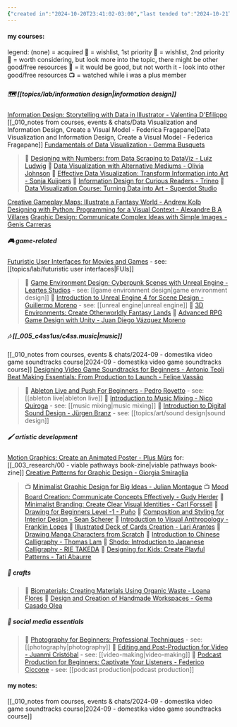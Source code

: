 ```yaml
---
{"created in":"2024-10-20T23:41:02-03:00","last tended to":"2024-10-21T01:33:52-03:00","dg-publish":true,"notestage":["🌿"],"aliases":["domestika"],"tags":["learning","art","resource","🌿"],"permalink":"/references/art/domestika-moc/","dgPassFrontmatter":true,"created":"2024-10-20T23:41:02.961-03:00","updated":"2024-10-21T01:35:50.280-03:00"}
---
```


#### my courses:

legend:
(none) = acquired
🎁 = wishlist, 1st priority
🧧 = wishlist, 2nd priority
💭 = worth considering, but look more into the topic, there might be other good/free resources
🤔 = it would be good, but not worth it - look into other good/free resources
📺 = watched while i was a plus member

##### 🗺 [[topics/lab/information design\|information design]]

[Information Design: Storytelling with Data in Illustrator - Valentina D'Efilippo](https://www.domestika.org/en/courses/3601-information-design-storytelling-with-data-in-illustrator/course)
[[_010_notes from courses, events & chats/Data Visualization and Information Design, Create a Visual Model - Federica Fragapane\|Data Visualization and Information Design, Create a Visual Model - Federica Fragapane]]
[Fundamentals of Data Visualization - Gemma Busquets](https://www.domestika.org/en/courses/4572-fundamentals-of-data-visualization/course) 
> 🎁 [Designing with Numbers: from Data Scraping to DataViz - Luiz Ludwig](https://www.domestika.org/en/courses/4193-designing-with-numbers-from-data-scraping-to-dataviz)
> 💭 [Data Visualization with Alternative Mediums - Olivia Johnson](https://www.domestika.org/en/courses/2573-data-visualization-with-alternative-mediums)
> 🤔 [Effective Data Visualization: Transform Information into Art - Sonja Kuijpers](https://www.domestika.org/en/courses/3069-effective-data-visualization-transform-information-into-art)
> 🤔 [Information Design for Curious Readers - Trineo](https://www.domestika.org/en/courses/221-information-design-for-curious-readers)
> 🤔 [Data Visualization Course: Turning Data into Art - Superdot Studio](https://www.domestika.org/en/courses/3877-data-visualization-course-turning-data-into-art)

[Creative Gameplay Maps: Illustrate a Fantasy World - Andrew Kolb](https://www.domestika.org/en/courses/4843-creative-gameplay-maps-illustrate-a-fantasy-world/course)
[Designing with Python: Programming for a Visual Context - Alexandre B A Villares](https://www.domestika.org/en/courses/4307-designing-with-python-programming-for-a-visual-context/course)
[Graphic Design: Communicate Complex Ideas with Simple Images - Genis Carreras](https://www.domestika.org/en/courses/3232-graphic-design-communicate-complex-ideas-with-simple-images/course)

##### 🎮 game-related

[Futuristic User Interfaces for Movies and Games](https://www.domestika.org/en/courses/1059-futuristic-user-interfaces-for-movies-and-games/course) - see: [[topics/lab/futuristic user interfaces\|FUIs]]
> 🎁 [Game Environment Design: Cyberpunk Scenes with Unreal Engine - Leartes Studios](https://www.domestika.org/en/courses/2665-game-environment-design-cyberpunk-scenes-with-unreal-engine) - see: [[game environment design\|game environment design]]
> 🧧 [Introduction to Unreal Engine 4 for Scene Design - Guillermo Moreno](https://www.domestika.org/en/courses/1003-introduction-to-unreal-engine-4-for-scene-design) - see: [[unreal engine\|unreal engine]]
> 🧧 [3D Environments: Create Otherworldly Fantasy Lands](https://www.domestika.org/en/courses/4478-3d-environments-create-otherworldly-fantasy-lands)
> 💭 [Advanced RPG Game Design with Unity - Juan Diego Vázquez Moreno](https://www.domestika.org/en/courses/1761-advanced-rpg-game-design-with-unity)

##### 🎶 [[_005_c4ss1us/c4ss.music\|music]]

[[_010_notes from courses, events & chats/2024-09 - domestika video game soundtracks course\|2024-09 - domestika video game soundtracks course]]
[Designing Video Game Soundtracks for Beginners - Antonio Teoli](https://www.domestika.org/en/courses/3183-designing-video-game-soundtracks-for-beginners/course)
[Beat Making Essentials: From Production to Launch - Felipe Vassão](https://www.domestika.org/en/courses/4573-beat-making-essentials-from-production-to-launch/course)
> 🤔 [Ableton Live and Push For Beginners - Pedro Rovetto](https://www.domestika.org/en/courses/4840-ableton-live-and-push-for-beginners) - see: [[ableton live\|ableton live]]
> 🤔 [Introduction to Music Mixing - Nico Quiroga](https://www.domestika.org/en/courses/4879-introduction-to-music-mixing) - see: [[music mixing\|music mixing]]
> 🤔 [Introduction to Digital Sound Design - Jürgen Branz](https://www.domestika.org/en/courses/4560-introduction-to-digital-sound-design) - see: [[topics/art/sound design\|sound design]]
##### 🖌 artistic development

[Motion Graphics: Create an Animated Poster - Plus Mûrs](https://www.domestika.org/en/courses/3097-motion-graphics-create-an-animated-poster/course) for: [[_003_research/00 - viable pathways book-zine\|viable pathways book-zine]]
[Creative Patterns for Graphic Design - Giorgia Smiraglia](https://www.domestika.org/en/courses/2263-creative-patterns-for-graphic-design/course)
> 📺 [Minimalist Graphic Design for Big Ideas - Julian Montague](https://www.domestika.org/en/courses/2946-minimalist-graphic-design-for-big-ideas)
> 📺 [Mood Board Creation: Communicate Concepts Effectively - Gudy Herder](https://www.domestika.org/en/courses/2798-mood-board-creation-communicate-concepts-effectively)
> 🧧 [Minimalist Branding: Create Clear Visual Identities - Carl Forssell](https://www.domestika.org/en/courses/2553-minimalist-branding-create-clear-visual-identities)
> 💭 [Drawing for Beginners Level -1 - Puño](https://www.domestika.org/en/courses/138-drawing-for-beginners-level-1)
> 💭 [Composition and Styling for Interior Design - Sean Scherer](https://www.domestika.org/en/courses/4183-composition-and-styling-for-interior-design)
> 💭 [Introduction to Visual Anthropology - Franklin Lopes](https://www.domestika.org/en/courses/3708-introduction-to-visual-anthropology)
> 💭 [Illustrated Deck of Cards Creation - Lari Arantes](https://www.domestika.org/en/courses/3335-illustrated-deck-of-cards-creation)
> 💭 [Drawing Manga Characters from Scratch](https://www.domestika.org/en/courses/1814-drawing-manga-characters-from-scratch)
> 🤔 [Introduction to Chinese Calligraphy - Thomas Lam](https://www.domestika.org/en/courses/2557-introduction-to-chinese-calligraphy)
> 🤔 [Shodo: Introduction to Japanese Calligraphy - RIE TAKEDA](https://www.domestika.org/en/courses/2171-shodo-introduction-to-japanese-calligraphy)
> 🤔 [Designing for Kids: Create Playful Patterns - Tati Abaurre](https://www.domestika.org/en/courses/4971-designing-for-kids-create-playful-patterns)

##### 🔨 crafts

> 💭 [Biomaterials: Creating Materials Using Organic Waste - Loana Flores](https://www.domestika.org/en/courses/4856-biomaterials-creating-materials-using-organic-waste)
> 🤔 [Design and Creation of Handmade Workspaces - Gema Casado Olea](https://www.domestika.org/en/courses/465-design-and-creation-of-handmade-workspaces)

##### 🎥 social media essentials

> 🤔 [Photography for Beginners: Professional Techniques](https://www.domestika.org/en/courses/3555-photography-for-beginners-professional-techniques) - see: [[photography\|photography]]
> 🤔 [Editing and Post-Production for Video - Juanmi Cristóbal](https://www.domestika.org/en/courses/3913-editing-and-post-production-for-video) - see: [[video-making\|video-making]]
> 🤔 [Podcast Production for Beginners: Captivate Your Listeners - Federico Ciccone](https://www.domestika.org/en/courses/3212-podcast-production-for-beginners-captivate-your-listeners) - see: [[podcast production\|podcast production]]

#### my notes:

[[_010_notes from courses, events & chats/2024-09 - domestika video game soundtracks course\|2024-09 - domestika video game soundtracks course]]
